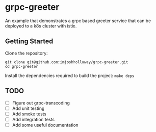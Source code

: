 # grpc-greeter

An example that demonstrates a grpc based greeter service that can be deployed to a k8s cluster with istio.

## Getting Started
Clone the repository:

```
git clone git@github.com:imjoshholloway/grpc-greeter.git
cd grpc-greeter
```

Install the dependencies required to build the project: `make deps`

## TODO

- [ ] Figure out grpc-transcoding
- [ ] Add unit testing
- [ ] Add smoke tests
- [ ] Add integration tests
- [ ] Add some useful documentation
